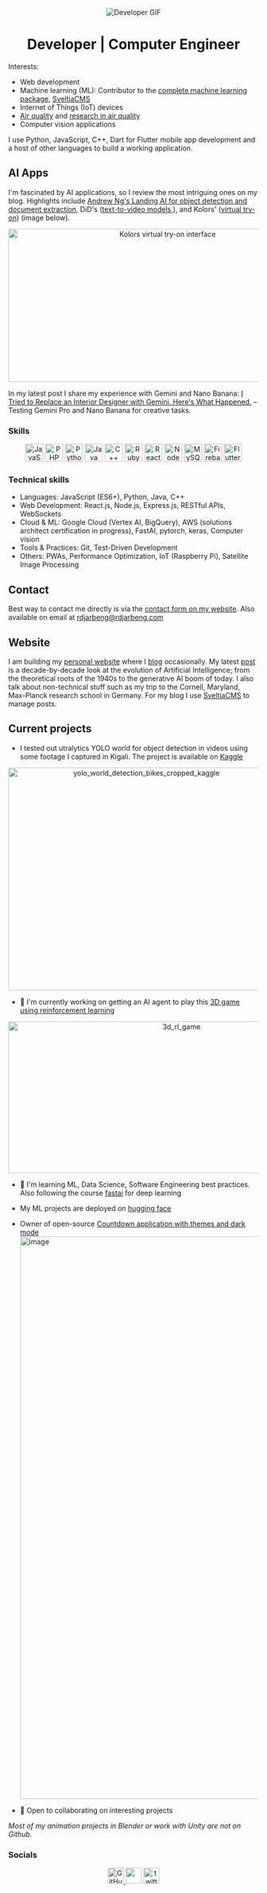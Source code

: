 <p align="center">
  <img src="https://user-images.githubusercontent.com/18350557/176309783-0785949b-9127-417c-8b55-ab5a4333674e.gif" alt="Developer GIF" />
</p>
<h1 align="center">Developer | Computer Engineer</h1>

Interests: 
* Web development
* Machine learning (ML): Contributor to the [complete machine learning package](https://github.com/Nyandwi/machine_learning_complete/), [SveltiaCMS](https://github.com/sveltia/sveltia-cms)
* Internet of Things (IoT) devices
* [Air quality](https://airanalysis.netlify.app/) and [research in air quality](https://www.africa.engineering.cmu.edu/news/2024/08/20-richard-djarbeng.html)
* Computer vision applications
  
I use Python, JavaScript, C++, Dart for Flutter mobile app development and a host of other languages to build a working application.  

## AI Apps

I'm fascinated by AI applications, so I review the most intriguing ones on my blog. Highlights include [Andrew Ng's Landing AI for object detection and document extraction](https://rdjarbeng.com/agentic-object-detection-and-document-extraction-with-landing.ai/), DiD's ([text-to-video models ](https://rdjarbeng.com/the-danger-of-a-single-story-ai-generated-video-adapting/)), and Kolors' ([virtual try-on](https://rdjarbeng.com/kolors-virtual-try-on-nobody-s-gonna-know/)) (image below).

<p align="center">
  <img width="625" height="308" alt="Kolors virtual try-on interface" src="https://github.com/user-attachments/assets/c6cf95c8-434e-4bda-b8be-7147d7e6c602" />
</p>

In my latest post I share my experience with Gemini and Nano Banana: [I Tried to Replace an Interior Designer with Gemini. Here's What Happened.](https://rdjarbeng.com/putting-google-s-gemini-pro-and-nano-banana-to-the-test/) – Testing Gemini Pro and Nano Banana for creative tasks.

### Skills

<p align="center">
<a href="https://developer.mozilla.org/en-US/docs/Web/JavaScript" target="_blank" rel="noreferrer"><img src="https://raw.githubusercontent.com/danielcranney/readme-generator/main/public/icons/skills/javascript-colored.svg" width="36" height="36" alt="JavaScript" /></a>
<a href="https://www.php.net/" target="_blank" rel="noreferrer"><img src="https://raw.githubusercontent.com/danielcranney/readme-generator/main/public/icons/skills/php-colored.svg" width="36" height="36" alt="PHP" /></a>
<a href="https://www.python.org/" target="_blank" rel="noreferrer"><img src="https://raw.githubusercontent.com/danielcranney/readme-generator/main/public/icons/skills/python-colored.svg" width="36" height="36" alt="Python" /></a>
<a href="https://www.oracle.com/java/" target="_blank" rel="noreferrer"><img src="https://raw.githubusercontent.com/danielcranney/readme-generator/main/public/icons/skills/java-colored.svg" width="36" height="36" alt="Java" /></a>
<a href="https://docs.microsoft.com/en-us/cpp/?view=msvc-170" target="_blank" rel="noreferrer"><img src="https://raw.githubusercontent.com/danielcranney/readme-generator/main/public/icons/skills/cplusplus-colored.svg" width="36" height="36" alt="C++" /></a>
<a href="https://www.ruby-lang.org/en/" target="_blank" rel="noreferrer"><img src="https://raw.githubusercontent.com/danielcranney/readme-generator/main/public/icons/skills/ruby-colored.svg" width="36" height="36" alt="Ruby" /></a>
<a href="https://reactjs.org/" target="_blank" rel="noreferrer"><img src="https://raw.githubusercontent.com/danielcranney/readme-generator/main/public/icons/skills/react-colored.svg" width="36" height="36" alt="React" /></a>
<a href="https://nodejs.org/en/" target="_blank" rel="noreferrer"><img src="https://raw.githubusercontent.com/danielcranney/readme-generator/main/public/icons/skills/nodejs-colored.svg" width="36" height="36" alt="NodeJS" /></a>
<a href="https://www.mysql.com/" target="_blank" rel="noreferrer"><img src="https://raw.githubusercontent.com/danielcranney/readme-generator/main/public/icons/skills/mysql-colored.svg" width="36" height="36" alt="MySQL" /></a>
<a href="https://firebase.google.com/" target="_blank" rel="noreferrer"><img src="https://raw.githubusercontent.com/danielcranney/readme-generator/main/public/icons/skills/firebase-colored.svg" width="36" height="36" alt="Firebase" /></a>
<a href="https://flutter.dev/" target="_blank" rel="noreferrer"><img src="https://raw.githubusercontent.com/danielcranney/readme-generator/main/public/icons/skills/flutter-colored.svg" width="36" height="36" alt="Flutter" /></a>
</p>

### Technical skills

- Languages: JavaScript (ES6+), Python, Java, C++
- Web Development: React.js, Node.js, Express.js, RESTful APIs, WebSockets
- Cloud & ML: Google Cloud (Vertex AI, BigQuery), AWS (solutions architect certification in progress), FastAI, pytorch, keras, Computer vision
- Tools & Practices: Git, Test-Driven Development
- Others: PWAs, Performance Optimization, IoT (Raspberry Pi), Satellite Image Processing

## Contact
Best way to contact me directly is via the [contact form on my website](https://rdjarbeng.com/about/#contact-form). Also available on email at rdjarbeng@rdjarbeng.com

## Website
I am building my [personal website](https://rdjarbeng.com/) where I [blog](https://rdjarbeng.com/posts) occasionally. My latest [post](https://rdjarbeng.com/a-chronological-look-at-ai-a-decade-by-decade-evolution/) is a decade-by-decade look at the evolution of Artificial Intelligence; from the theoretical roots of the 1940s to the generative AI boom of today. I also talk about non-technical stuff such as my trip to the Cornell, Maryland, Max-Planck research school in Germany. For my blog I use [SveltiaCMS](https://github.com/sveltia/sveltia-cms) to manage posts.
  
## Current projects
* I tested out utralytics YOLO world for object detection in videos using some footage I captured in Kigali. The project is available on [Kaggle](https://www.kaggle.com/code/rdjarbeng/yolo-world-promptable-video-object-detection)
<p align="center">
  <img width="540" height="448" alt="yolo_world_detection_bikes_cropped_kaggle" src="https://github.com/user-attachments/assets/41835018-b046-4acf-823f-6a7c9b56ce96" />
</p>

* 🚀  I'm currently working on getting an AI agent to play this [3D game using reinforcement learning](https://github.com/RDjarbeng/3d-character-game)
<p align="center">
  <img width="681" height="305" alt="3d_rl_game" src="https://github.com/user-attachments/assets/01a0c3e0-e292-4e73-aaab-e64978b87887" />
</p>

* 🧠  I'm learning ML, Data Science, Software Engineering best practices. Also following the course [fastai](https://course.fast.ai/) for deep learning
* My ML projects are deployed on [hugging face](https://huggingface.co/rdjarbeng)
* Owner of open-source [Countdown application with themes and dark mode](http://rcountdown.netlify.app/)
  <img width="2730" height="1131" alt="image" src="https://github.com/user-attachments/assets/9145683a-7d59-4784-bc16-78465a3d869d" />

* 🤝  Open to collaborating on interesting projects

_Most of my animation projects in Blender or work with Unity are not on Github._

### Socials

<p align="center">
  <a href="https://www.github.com/rdjarbeng/" target="_blank" rel="noreferrer">
    <img src="https://github.com/user-attachments/assets/a92b5110-4923-43a5-ac96-278dbf4eaf72"
    width="32" height="32" alt="GitHub"/>
  </a>
  <a href="https://www.linkedin.com/in/richarddjarbeng/" target="_blank" rel="noreferrer"><img src="https://raw.githubusercontent.com/danielcranney/readme-generator/main/public/icons/socials/linkedin.svg" width="32" height="32" /></a>
  <a href="https://www.twitter.com/DjarbengRichard" target="_blank" rel="noreferrer">
    <img src="https://github.com/user-attachments/assets/ce226641-4a80-434e-b113-175c3598d5de" width="32" height="32" alt="twitter" />
  </a>
</p>
